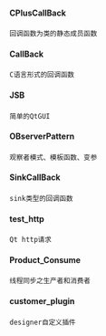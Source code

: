#### CPlusCallBack
	回调函数为类的静态成员函数
#### CallBack
	C语言形式的回调函数
#### JSB
	简单的QtGUI
#### OBserverPattern
	观察者模式、模板函数、变参
#### SinkCallBack
	sink类型的回调函数
#### test_http
	Qt http请求
#### Product_Consume
    线程同步之生产者和消费者
#### customer_plugin
    designer自定义插件
